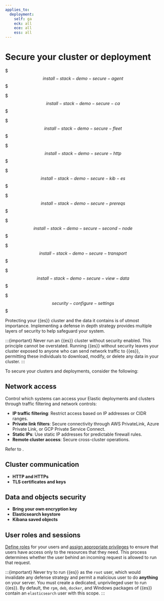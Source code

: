```yaml
---
applies_to:
  deployment:
    self: ga
    eck: all
    ece: all
    ess: all
---
```


# Secure your cluster or deployment

$$$install-stack-demo-secure-agent$$$

$$$install-stack-demo-secure-ca$$$

$$$install-stack-demo-secure-fleet$$$

$$$install-stack-demo-secure-http$$$

$$$install-stack-demo-secure-kib-es$$$

$$$install-stack-demo-secure-prereqs$$$

$$$install-stack-demo-secure-second-node$$$

$$$install-stack-demo-secure-transport$$$

$$$install-stack-demo-secure-view-data$$$

$$$security-configure-settings$$$


Protecting your {{es}} cluster and the data it contains is of utmost importance. Implementing a defense in depth strategy provides multiple layers of security to help safeguard your system.

:::{important}
Never run an {{es}} cluster without security enabled. This principle cannot be overstated. Running {{es}} without security leaves your cluster exposed to anyone who can send network traffic to {{es}}, permitting these individuals to download, modify, or delete any data in your cluster.
::: 

To secure your clusters and deployments, consider the following:

## Network access

Control which systems can access your Elastic deployments and clusters through traffic filtering and network controls:

- **IP traffic filtering**: Restrict access based on IP addresses or CIDR ranges.
- **Private link filters**: Secure connectivity through AWS PrivateLink, Azure Private Link, or GCP Private Service Connect.
- **Static IPs**: Use static IP addresses for predictable firewall rules.
- **Remote cluster access**: Secure cross-cluster operations.

Refer to [](traffic-filtering.md).


## Cluster communication

- **HTTP and HTTPs**
- **TLS certificates and keys**


## Data and objects security

- **Bring your own encryption key**
- **Elasticsearch keystore**
- **Kibana saved objects**

## User roles and sessions

[Define roles](/deploy-manage/users-roles/cluster-or-deployment-auth/defining-roles.md) for your users and [assign appropriate privileges](/deploy-manage/users-roles/cluster-or-deployment-auth/elasticsearch-privileges.md) to ensure that users have access only to the resources that they need. This process determines whether the user behind an incoming request is allowed to run that request.

:::{important}
Never try to run {{es}} as the `root` user, which would invalidate any defense strategy and permit a malicious user to do **anything** on your server. You must create a dedicated, unprivileged user to run {{es}}. By default, the `rpm`, `deb`, `docker`, and Windows packages of {{es}} contain an `elasticsearch` user with this scope.
:::

